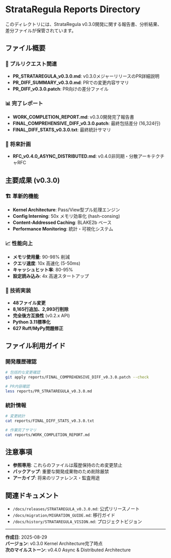 # StrataRegula Reports Directory

このディレクトリには、StrataRegula v0.3.0開発に関する報告書、分析結果、差分ファイルが保管されています。

## ファイル概要

### 🚀 プルリクエスト関連
- **PR_STRATAREGULA_v0.3.0.md**: v0.3.0メジャーリリースのPR詳細説明
- **PR_DIFF_SUMMARY_v0.3.0.md**: PRでの変更内容サマリ
- **PR_DIFF_v0.3.0.patch**: PR向けの差分ファイル

### 📊 完了レポート
- **WORK_COMPLETION_REPORT.md**: v0.3.0開発完了報告書
- **FINAL_COMPREHENSIVE_DIFF_v0.3.0.patch**: 最終包括差分 (16,324行)
- **FINAL_DIFF_STATS_v0.3.0.txt**: 最終統計サマリ

### 🔮 将来計画
- **RFC_v0.4.0_ASYNC_DISTRIBUTED.md**: v0.4.0非同期・分散アーキテクチャRFC

## 主要成果 (v0.3.0)

### 🏗️ 革新的機能
- **Kernel Architecture**: Pass/View型プル処理エンジン
- **Config Interning**: 50x メモリ効率化 (hash-consing)
- **Content-Addressed Caching**: BLAKE2b ベース
- **Performance Monitoring**: 統計・可視化システム

### 📈 性能向上
- **メモリ使用量**: 90-98% 削減
- **クエリ速度**: 10x 高速化 (5-50ms)
- **キャッシュヒット率**: 80-95%
- **設定読み込み**: 4x 高速スタートアップ

### 🔧 技術実装
- **48ファイル変更**
- **8,165行追加、2,993行削除**
- **完全後方互換性** (v0.2.x API)
- **Python 3.11標準化**
- **627 Ruff/MyPy問題修正**

## ファイル利用ガイド

### 開発履歴確認
```bash
# 包括的な変更確認
git apply reports/FINAL_COMPREHENSIVE_DIFF_v0.3.0.patch --check

# PR内容確認  
less reports/PR_STRATAREGULA_v0.3.0.md
```

### 統計情報
```bash
# 変更統計
cat reports/FINAL_DIFF_STATS_v0.3.0.txt

# 作業完了サマリ
cat reports/WORK_COMPLETION_REPORT.md
```

## 注意事項

- **参照専用**: これらのファイルは履歴保持のため変更禁止
- **バックアップ**: 重要な開発成果物のため削除厳禁
- **アーカイブ**: 将来のリファレンス・監査用途

## 関連ドキュメント

- `/docs/releases/STRATAREGULA_v0.3.0.md`: 公式リリースノート
- `/docs/migration/MIGRATION_GUIDE.md`: 移行ガイド
- `/docs/history/STRATAREGULA_VISION.md`: プロジェクトビジョン

---

**作成日**: 2025-08-29  
**バージョン**: v0.3.0 Kernel Architecture完了時点  
**次のマイルストーン**: v0.4.0 Async & Distributed Architecture